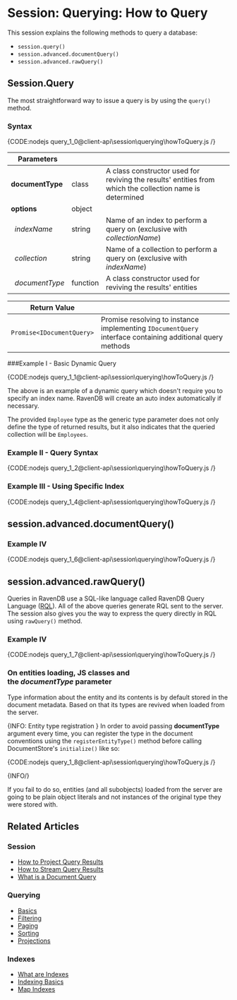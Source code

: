 # Session: Querying: How to Query

This session explains the following methods to query a database:

* `session.query()`
* `session.advanced.documentQuery()`
* `session.advanced.rawQuery()`

## Session.Query

The most straightforward way to issue a query is by using the `query()` method.

### Syntax

{CODE:nodejs query_1_0@client-api\session\querying\howToQuery.js /}

| Parameters | | |
| ------------- | ------------- | ----- |
| **documentType** | class | A class constructor used for reviving the results' entities from which the collection name is determined |
| **options** | object | |
| &nbsp;&nbsp;*indexName* | string | Name of an index to perform a query on (exclusive with *collectionName*)  |
| &nbsp;&nbsp;*collection* | string | Name of a collection to perform a query on (exclusive with *indexName*) |
| &nbsp;&nbsp;*documentType* | function | A class constructor used for reviving the results' entities |

| Return Value | | 
| ------------- | ----- |
| `Promise<IDocumentQuery>` | Promise resolving to instance implementing `IDocumentQuery` interface containing additional query methods |


###Example I - Basic Dynamic Query

{CODE:nodejs query_1_1@client-api\session\querying\howToQuery.js /}

The above is an example of a dynamic query which doesn't require you to specify an index name. RavenDB will create an auto index automatically if necessary.

The provided `Employee` type as the generic type parameter does not only define the type of returned
results, but it also indicates that the queried collection will be `Employees`.

### Example II - Query Syntax

{CODE:nodejs query_1_2@client-api\session\querying\howToQuery.js /}

### Example III - Using Specific Index

{CODE:nodejs query_1_4@client-api\session\querying\howToQuery.js /}


## session.advanced.documentQuery()

### Example IV

{CODE:nodejs query_1_6@client-api\session\querying\howToQuery.js /}

## session.advanced.rawQuery()

Queries in RavenDB use a SQL-like language called RavenDB Query Language ([RQL](../../../indexes/querying/what-is-rql)). All of the above queries generate RQL sent to the server. The session also gives you the way to express the query directly in RQL using `rawQuery()` method.

### Example IV

{CODE:nodejs query_1_7@client-api\session\querying\howToQuery.js /}

### On entities loading, JS classes and the&nbsp;*documentType*&nbsp;parameter

Type information about the entity and its contents is by default stored in the document metadata. Based on that its types are revived when loaded from the server.

{INFO: Entity type registration }
In order to avoid passing **documentType** argument every time, you can register the type in the document conventions using the `registerEntityType()` method before calling DocumentStore's `initialize()` like so:

{CODE:nodejs query_1_8@client-api\session\querying\howToQuery.js /}

{INFO/}

If you fail to do so, entities (and all subobjects) loaded from the server are going to be plain object literals and not instances of the original type they were stored with.

## Related Articles

### Session

- [How to Project Query Results](../../../client-api/session/querying/how-to-project-query-results)
- [How to Stream Query Results](../../../client-api/session/querying/how-to-stream-query-results)
- [What is a Document Query](../../../client-api/session/querying/document-query/what-is-document-query)

### Querying

- [Basics](../../../indexes/querying/basics)
- [Filtering](../../../indexes/querying/filtering)
- [Paging](../../../indexes/querying/paging)
- [Sorting](../../../indexes/querying/sorting)
- [Projections](../../../indexes/querying/projections)

### Indexes

- [What are Indexes](../../../indexes/what-are-indexes)  
- [Indexing Basics](../../../indexes/indexing-basics)
- [Map Indexes](../../../indexes/map-indexes)
